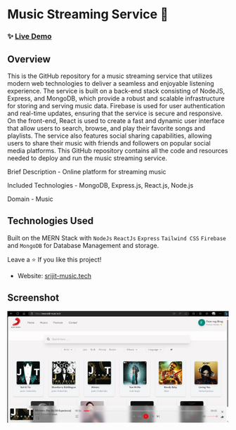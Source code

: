 # Music Streaming Service 🎵

### ✨ [Live Demo](https://www.srijit-music.tech/)

## Overview

This is the GitHub repository for a music streaming service that utilizes modern web technologies to deliver a seamless and enjoyable listening experience. The service is built on a back-end stack consisting of NodeJS, Express, and MongoDB, which provide a robust and scalable infrastructure for storing and serving music data. Firebase is used for user authentication and real-time updates, ensuring that the service is secure and responsive.  On the front-end, React is used to create a fast and dynamic user interface that allow users to search, browse, and play their favorite songs and playlists. The service also features social sharing capabilities, allowing users to share their music with friends and followers on popular social media platforms.  This GitHub repository contains all the code and resources needed to deploy and run the music streaming service. 

Brief Description - Online platform for streaming music

Included Technologies - MongoDB, Express.js, React.js, Node.js

Domain - Music


## Technologies Used

Built on the MERN Stack with `NodeJs` `ReactJs` `Express` `Tailwind CSS` `Firebase` and `MongoDB` for Database Management and storage.

Leave a ⭐️ If you like this project!

- Website: [srijit-music.tech](https://www.srijit-music.tech/)

## Screenshot

![Home](./sc.png)
